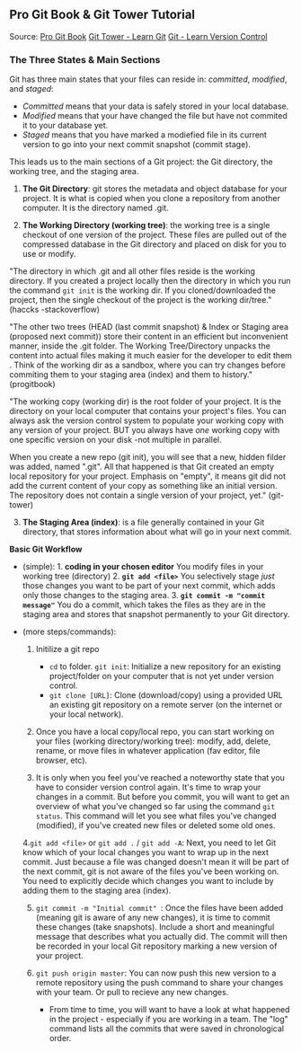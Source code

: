
## Pro Git Book & Git Tower Tutorial 

Source: [Pro Git Book](https://git-scm.com/book/en/v2)
        [Git Tower - Learn Git](https://www.git-tower.com/learn/git/ebook/en/command-line/introduction)
        [Git - Learn Version Control](https://www.amazon.com/Git-step-step-Ultimate-beginners-ebook/dp/B0769JLP9C)


### The Three States & Main Sections
Git has three main states that your files can reside in: _committed_, _modified_, and _staged_: 

   * _Committed_ means that your data is safely stored in your local database. 
   * _Modified_ means that your have changed the file but have not commited it to your database yet. 
   * _Staged_ means that you have marked a modiefied file in its current version to go into your next commit snapshot (commit stage). 



This leads us to the main sections of a Git project: the Git directory, the working tree, and the staging area. 

   1. __The Git Directory__: git stores the metadata and object database for your project. It is what is copied when you clone a repository from another computer. It is the directory named .git. 

   2. __The Working Directory (working tree)__: the working tree is a single checkout of one version of the project. These files are pulled out of the compressed database in the Git directory and placed on disk for you to use or modify. 
  
   "The directory in which .git and all other files reside is the working directory. If you created a project locally then the directory in which you run the command `git init` is the working dir. If you cloned/downloaded the project, then the single checkout of the project is the working dir/tree." (haccks -stackoverflow)

   "The other two trees (HEAD (last commit snapshot) & Index or Staging area (proposed next commit)) store their content in an efficient but inconvenient manner, inside the .git folder. The Working Tree/Directory unpacks the content into actual files making it much easier for the developer to edit them . Think of the working dir as a sandbox, where you can try changes before commiting them to your staging area (index) and them to history." (progitbook)

   "The working copy (working dir) is the root folder of your project. It is the directory on your local computer that contains your project's files. You can always ask the version control system to populate your working copy with any version of your project. BUT you always have _one_ working copy with one specific version on your disk -not multiple in parallel.
   
   When you create a new repo (git init), you will see that a new, hidden filder was added, named ".git". All that happened is that Git created an empty local repository for your project. Emphasis on "empty", it means git did not add the current content of your copy as something like an initial version. The repository does not contain a single version of your project, yet." (git-tower)

   3. __The Staging Area (index)__: is a file generally contained in your Git directory, that stores information about what will go in your next commit. 




 __Basic Git Workflow__ 

 * (simple): 
       1. __coding in your chosen editor__ You modify files in your working tree (directory)
       2. __`git add <file>`__ You selectively stage _just_ those changes you want to be part of your next commit, which adds only those changes to the staging area. 
       3. __`git commit -m "commit message"`__ You do a commit, which takes the files as they are in the staging area and stores that snapshot permanently to your Git directory. 


 * (more steps/commands):     
      1. Initilize a git repo
         * `cd` to folder. `git init`: Initialize a new repository for an existing project/folder on your computer that is not yet under version control. 
         * `git clone [URL]`: Clone (download/copy) using a provided URL an existing git repository on a remote server (on the internet or your local network). 

      2. Once you have a local copy/local repo, you can start working on your files (working directory/working tree): modify, add, delete, rename, or move files in whatever application (fav editor, file browser, etc). 

      3. It is only when you feel you've reached a noteworthy state that you have to consider version control again. It's time to wrap your changes in a commit. But before you commit, you will want to get an overview of what you've changed so far using the command `git status`. This command will let you see what files you've changed (modified), if you've created new files or deleted some old ones. 

      4.`git add <file>` or `git add .` / `git add -A`: Next, you need to let Git know which of your local changes you want to wrap up in the next commit. Just because a file was changed doesn't mean it will be part of the next commit, git is not aware of the files you've been working on. You need to explicitly decide which changes you want to include by adding them to the staging area (index). 

      5. `git commit -m "Initial commit" `: Once the files have been added (meaning git is aware of any new changes), it is time to commit these changes (take snapshots). Include a short and meaningful message that describes what you actually did. The commit will then be recorded in your local Git repository marking a new version of your project. 

      6. `git push origin master`: You can now push this new version to a remote repository using the push command to share your changes with your team. Or pull to recieve any new changes.  
         * From time to time, you will want to have a look at what happened in the project - especially if you are working in a team. The "log" command lists all the commits that were saved in chronological order. 



     
  

    
